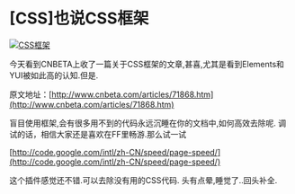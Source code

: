 # [CSS]也说CSS框架

[![CSS框架](https://attachment.soulteary.com/2011/01/21/b2cc401ed85d8efb1bd57607.jpg "CSS框架")](https://attachment.soulteary.com/2011/01/21/b2cc401ed85d8efb1bd57607.jpg) 

今天看到CNBETA上收了一篇关于CSS框架的文章,甚喜,尤其是看到Elements和YUI被如此高的认知.但是. 

原文地址：[http://www.cnbeta.com/articles/71868.htm](http://www.cnbeta.com/articles/71868.htm) 

盲目使用框架,会有很多用不到的代码永远沉睡在你的文档中,如何高效去除呢. 调试的话，相信大家还是喜欢在FF里畅游.那么试一试 

[http://code.google.com/intl/zh-CN/speed/page-speed/](http://code.google.com/intl/zh-CN/speed/page-speed/) 

这个插件感觉还不错.可以去除没有用的CSS代码. 头有点晕,睡觉了..回头补全.


